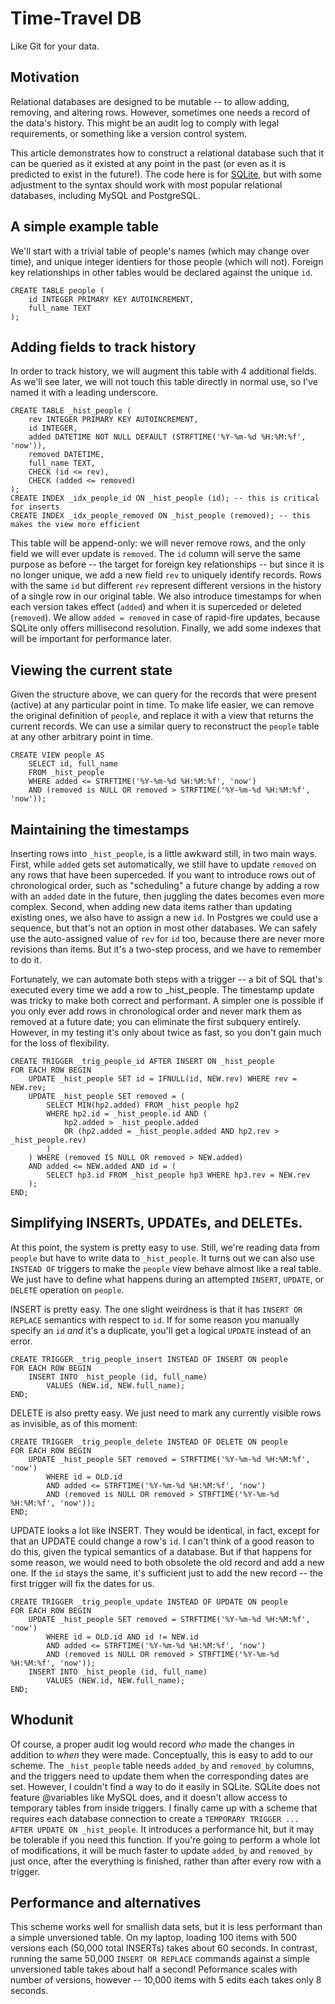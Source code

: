 # Time-Travel DB

Like Git for your data.

## Motivation

Relational databases are designed to be mutable -- to allow adding, removing, and altering rows.
However, sometimes one needs a record of the data's history.
This might be an audit log to comply with legal requirements, or something like a version control system.

This article demonstrates how to construct a relational database such that it can be queried as it existed at any point in the past (or even as it is predicted to exist in the future!).
The code here is for [SQLite](http://sqlite.org), but with some adjustment to the syntax should work with most popular relational databases, including MySQL and PostgreSQL.

## A simple example table

We'll start with a trivial table of people's names (which may change over time), and unique integer identiers for those people (which will not).  Foreign key relationships in other tables would be declared against the unique `id`.

```
CREATE TABLE people (
    id INTEGER PRIMARY KEY AUTOINCREMENT,
    full_name TEXT
);
```

## Adding fields to track history

In order to track history, we will augment this table with 4 additional fields.
As we'll see later, we will not touch this table directly in normal use, so I've named it with a leading underscore.

```
CREATE TABLE _hist_people (
    rev INTEGER PRIMARY KEY AUTOINCREMENT,
    id INTEGER,
    added DATETIME NOT NULL DEFAULT (STRFTIME('%Y-%m-%d %H:%M:%f', 'now')),
    removed DATETIME,
    full_name TEXT,
    CHECK (id <= rev),
    CHECK (added <= removed)
);
CREATE INDEX _idx_people_id ON _hist_people (id); -- this is critical for inserts
CREATE INDEX _idx_people_removed ON _hist_people (removed); -- this makes the view more efficient
```

This table will be append-only:  we will never remove rows, and the only field we will ever update is `removed`.
The `id` column will serve the same purpose as before -- the target for foreign key relationships -- but
since it is no longer unique, we add a new field `rev` to uniquely identify records.
Rows with the same `id` but different `rev` represent different versions in the history of a single row in our original table.
We also introduce timestamps for when each version takes effect (`added`) and when it is superceded or deleted (`removed`).
We allow `added = removed` in case of rapid-fire updates, because SQLite only offers millisecond resolution.
Finally, we add some indexes that will be important for performance later.

## Viewing the current state

Given the structure above, we can query for the records that were present (active) at any particular point in time.
To make life easier, we can remove the original definition of `people`,
and replace it with a view that returns the current records.
We can use a similar query to reconstruct the `people` table at any other arbitrary point in time.

```
CREATE VIEW people AS
    SELECT id, full_name
    FROM _hist_people
    WHERE added <= STRFTIME('%Y-%m-%d %H:%M:%f', 'now')
    AND (removed is NULL OR removed > STRFTIME('%Y-%m-%d %H:%M:%f', 'now'));
```

## Maintaining the timestamps

Inserting rows into `_hist_people`, is a little awkward still, in two main ways.
First, while `added` gets set automatically, we still have to update `removed` on any rows that have been superceded.
If you want to introduce rows out of chronological order, such as "scheduling" a future change by adding a row with an `added` date in the future, then juggling the dates becomes even more complex.
Second, when adding new data items rather than updating existing ones, we also have to assign a new `id`.
In Postgres we could use a sequence, but that's not an option in most other databases.
We can safely use the auto-assigned value of `rev` for `id` too, because there are never more revisions than items.
But it's a two-step process, and we have to remember to do it.

Fortunately, we can automate both steps with a trigger -- a bit of SQL that's executed every time we add a row to _hist_people.
The timestamp update was tricky to make both correct and performant.
A simpler one is possible if you only ever add rows in chronological order and never mark them as removed at a future date;  you can eliminate the first subquery entirely.
However, in my testing it's only about twice as fast, so you don't gain much for the loss of flexibility.

```
CREATE TRIGGER _trig_people_id AFTER INSERT ON _hist_people
FOR EACH ROW BEGIN
    UPDATE _hist_people SET id = IFNULL(id, NEW.rev) WHERE rev = NEW.rev;
    UPDATE _hist_people SET removed = (
        SELECT MIN(hp2.added) FROM _hist_people hp2
        WHERE hp2.id = _hist_people.id AND (
            hp2.added > _hist_people.added
            OR (hp2.added = _hist_people.added AND hp2.rev > _hist_people.rev)
        )
    ) WHERE (removed IS NULL OR removed > NEW.added)
    AND added <= NEW.added AND id = (
        SELECT hp3.id FROM _hist_people hp3 WHERE hp3.rev = NEW.rev
    );
END;
```

## Simplifying INSERTs, UPDATEs, and DELETEs.

At this point, the system is pretty easy to use.
Still, we're reading data from `people` but have to write data to `_hist_people`.
It turns out we can also use `INSTEAD OF` triggers to make the `people` view behave almost like a real table.
We just have to define what happens during an attempted `INSERT`, `UPDATE`, or `DELETE` operation on `people`.

INSERT is pretty easy.
The one slight weirdness is that it has `INSERT OR REPLACE` semantics with respect to `id`.
If for some reason you manually specify an `id` *and* it's a duplicate, you'll get a logical `UPDATE` instead of an error.

```
CREATE TRIGGER _trig_people_insert INSTEAD OF INSERT ON people
FOR EACH ROW BEGIN
    INSERT INTO _hist_people (id, full_name)
        VALUES (NEW.id, NEW.full_name);
END;
```

DELETE is also pretty easy.
We just need to mark any currently visible rows as invisible, as of this moment:

```
CREATE TRIGGER _trig_people_delete INSTEAD OF DELETE ON people
FOR EACH ROW BEGIN
    UPDATE _hist_people SET removed = STRFTIME('%Y-%m-%d %H:%M:%f', 'now')
        WHERE id = OLD.id
        AND added <= STRFTIME('%Y-%m-%d %H:%M:%f', 'now')
        AND (removed is NULL OR removed > STRFTIME('%Y-%m-%d %H:%M:%f', 'now'));
END;
```

UPDATE looks a lot like INSERT.
They would be identical, in fact, except for that an UPDATE could change a row's `id`.
I can't think of a good reason to do this, given the typical semantics of a database.
But if that happens for some reason, we would need to both obsolete the old record
and add a new one.
If the `id` stays the same, it's sufficient just to add the new record -- the first trigger will fix the dates for us.

```
CREATE TRIGGER _trig_people_update INSTEAD OF UPDATE ON people
FOR EACH ROW BEGIN
    UPDATE _hist_people SET removed = STRFTIME('%Y-%m-%d %H:%M:%f', 'now')
        WHERE id = OLD.id AND id != NEW.id
        AND added <= STRFTIME('%Y-%m-%d %H:%M:%f', 'now')
        AND (removed is NULL OR removed > STRFTIME('%Y-%m-%d %H:%M:%f', 'now'));
    INSERT INTO _hist_people (id, full_name)
        VALUES (NEW.id, NEW.full_name);
END;
```

## Whodunit

Of course, a proper audit log would record *who* made the changes in addition to *when* they were made.
Conceptually, this is easy to add to our scheme.
The `_hist_people` table needs `added_by` and `removed_by` columns, and the triggers need to update them when the corresponding dates are set.
However, I couldn't find a way to do it easily in SQLite.
SQLite does not feature @variables like MySQL does, and it doesn't allow access to temporary tables from inside triggers.
I finally came up with a scheme that requires each database connection to create a `TEMPORARY TRIGGER ... AFTER UPDATE ON _hist_people`.
It introduces a performance hit, but it may be tolerable if you need this function.
If you're going to perform a whole lot of modifications, it will be much faster to update `added_by` and `removed_by` just once, after the everything is finished, rather than after every row with a trigger.

## Performance and alternatives

This scheme works well for smallish data sets, but it is less performant than a simple unversioned table.
On my laptop, loading 100 items with 500 versions each (50,000 total INSERTs) takes about 60 seconds.
In contrast, running the same 50,000 `INSERT OR REPLACE` commands against a simple unversioned table takes about half a second!
Peformance scales with number of versions, however -- 10,000 items with 5 edits each takes only 8 seconds.

